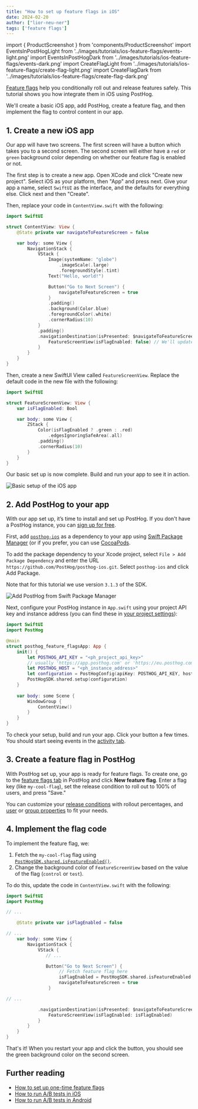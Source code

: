 ```yaml
---
title: "How to set up feature flags in iOS"
date: 2024-02-20
author: ["lior-neu-ner"]
tags: ['feature flags']
---
```


import { ProductScreenshot } from 'components/ProductScreenshot'
import EventsInPostHogLight from '../images/tutorials/ios-feature-flags/events-light.png'
import EventsInPostHogDark from '../images/tutorials/ios-feature-flags/events-dark.png'
import CreateFlagLight from '../images/tutorials/ios-feature-flags/create-flag-light.png'
import CreateFlagDark from '../images/tutorials/ios-feature-flags/create-flag-dark.png'

[Feature flags](/feature-flags) help you conditionally roll out and release features safely. This tutorial shows you how integrate them in iOS using PostHog. 

We'll create a basic iOS app, add PostHog, create a feature flag, and then implement the flag to control content in our app.

## 1. Create a new iOS app

Our app will have two screens. The first screen will have a button which takes you to a second screen. The second screen will either have a `red` or `green` background color depending on whether our feature flag is enabled or not.

The first step is to create a new app. Open XCode and click "Create new project". Select iOS as your platform, then "App" and press next. Give your app a name, select `SwiftUI` as the interface, and the defaults for everything else. Click next and then "Create".

Then, replace your code in `ContentView.swift` with the following:

```swift file=ContentView.swift
import SwiftUI

struct ContentView: View {
    @State private var navigateToFeatureScreen = false

    var body: some View {
        NavigationStack {
            VStack {
                Image(systemName: "globe")
                    .imageScale(.large)
                    .foregroundStyle(.tint)
                Text("Hello, world!")

                Button("Go to Next Screen") {
                    navigateToFeatureScreen = true
                }
                .padding()
                .background(Color.blue)
                .foregroundColor(.white)
                .cornerRadius(10)
            }
            .padding()
            .navigationDestination(isPresented: $navigateToFeatureScreen) {
                FeatureScreenView(isFlagEnabled: false) // We'll update this later
            }
        }
    }
}
```

Then, create a new SwiftUI View called `FeatureScreenView`. Replace the default code in the new file with the following:

```swift file=FeatureScreenView.swift
import SwiftUI

struct FeatureScreenView: View {
    var isFlagEnabled: Bool

    var body: some View {
        ZStack {
            Color(isFlagEnabled ? .green : .red)
                .edgesIgnoringSafeArea(.all)
            .padding()
            .cornerRadius(10)
        }
    }
}
```

Our basic set up is now complete. Build and run your app to see it in action.

![Basic setup of the iOS app](../images/tutorials/ios-feature-flags/basic-app.png)

## 2. Add PostHog to your app

With our app set up, it’s time to install and set up PostHog. If you don't have a PostHog instance, you can [sign up for free](https://us.posthog.com/signup).

First, add [`posthog-ios`](/docs/libraries/ios) as a dependency to your app using [Swift Package Manager](https://developer.apple.com/documentation/xcode/adding-package-dependencies-to-your-app) (or if you prefer, you can use [CocoaPods](/docs/libraries/ios#cocoapods).

To add the package dependency to your Xcode project, select `File > Add Package Dependency` and enter the URL `https://github.com/PostHog/posthog-ios.git`. Select `posthog-ios` and click Add Package.

Note that for this tutorial we use version `3.1.3` of the SDK.

![Add PostHog from Swift Package Manager](../images/tutorials/ios-feature-flags/swift-npm.png)

Next, configure your PostHog instance in `App.swift` using your project API key and instance address (you can find these in [your project settings](https://us.posthog.com/project/settings)):

```swift file=App.swift
import SwiftUI
import PostHog

@main
struct posthog_feature_flagsApp: App {
    init() {
        let POSTHOG_API_KEY = "<ph_project_api_key>"
        // usually 'https://app.posthog.com' or 'https://eu.posthog.com'
        let POSTHOG_HOST = "<ph_instance_address>"
        let configuration = PostHogConfig(apiKey: POSTHOG_API_KEY, host: POSTHOG_HOST) // TIP: host is optional if you use https://app.posthog.com
        PostHogSDK.shared.setup(configuration)
    }
    
    var body: some Scene {
        WindowGroup {
            ContentView()
        }
    }
}
```

To check your setup, build and run your app. Click your button a few times. You should start seeing events in the [activity tab](https://us.posthog.com/events).

<ProductScreenshot
  imageLight={EventsInPostHogLight} 
  imageDark={EventsInPostHogDark} 
  alt="Events captured in PostHog" 
  classes="rounded"
/>

## 3. Create a feature flag in PostHog

With PostHog set up, your app is ready for feature flags. To create one, go to the [feature flags tab](https://us.posthog.com/feature_flags) in PostHog and click **New feature flag**. Enter a flag key (like `my-cool-flag`), set the release condition to roll out to 100% of users, and press "Save."

<ProductScreenshot
  imageLight={CreateFlagLight} 
  imageDark={CreateFlagDark} 
  alt="Feature flag created in PostHog" 
  classes="rounded"
/>

You can customize your [release conditions](/docs/feature-flags/creating-feature-flags#release-conditions) with rollout percentages, and [user](/docs/product-analytics/user-properties) or [group properties](/docs/product-analytics/group-analytics) to fit your needs.

## 4. Implement the flag code

To implement the feature flag, we: 

1. Fetch the `my-cool-flag` flag using [`PostHogSDK.shared.isFeatureEnabled()`](/docs/libraries/ios#feature-flags).
2. Change the background color of `FeatureScreenView` based on the value of the flag (`control` or `test`).

To do this, update the code in `ContentView.swift` with the following:

```swift file=ContentView.swift
import SwiftUI
import PostHog

// ...

    @State private var isFlagEnabled = false

// ...
    var body: some View {
        NavigationStack {
            VStack {
               // ...

               Button("Go to Next Screen") {
                    // Fetch feature flag here
                    isFlagEnabled = PostHogSDK.shared.isFeatureEnabled("my-cool-flag")
                    navigateToFeatureScreen = true
                }

// ...

            .navigationDestination(isPresented: $navigateToFeatureScreen) {
                FeatureScreenView(isFlagEnabled: isFlagEnabled) 
            }
        }
    }
}
```

That's it! When you restart your app and click the button, you should see the green background color on the second screen. 

## Further reading

- [How to set up one-time feature flags](/tutorials/one-time-feature-flags)
- [How to run A/B tests in iOS](/tutorials/ios-ab-tests)
- [How to run A/B tests in Android](/tutorials/android-ab-tests)
